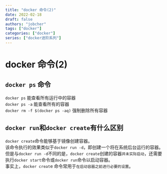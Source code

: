 ```yaml
---
title: "docker 命令(2)"
date: 2022-02-18
draft: false
authors: "jobcher"
tags: ["docker"]
categories: ["docker"]
series: ["docker进阶系列"]
---
```


# docker 命令(2)

## `docker ps` 命令

`docker ps` 能查看所有运行中的容器  
`docker ps -a` 能查看所有的容器  
`docker rm -f $(docker ps -aq)` 强制删除所有容器

## `docker run`和`docker create`有什么区别

`docker create`命令能够基于镜像创建容器。  
该命令执行的效果类似于`docker run -d`，即创建一个将在系统后台运行的容器。  
但是与`docker run -d`不同的是，`docker create`创建的容器`并未实际启动`，还需要执行`docker start`命令或`docker run`命令以启动容器。  
事实上，`docker creat`e 命令常用于`在启动容器之前进行必要的设置`。

